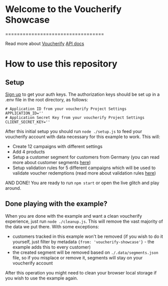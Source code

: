 # Welcome to the Voucherify Showcase
==================================

Read more about [Voucherify](https://voucherify.io) 
[API docs](https://docs.voucherify.io)

# How to use this repository

## Setup

[Sign up](http://app.voucherify.io/#/signup?plan=standard) to get your auth keys. The authorization keys should be set up in a .env file in the root directory, as follows:

```
# Application ID from your voucherify Project Settings
APPLICATION_ID=''
# Application Secret Key from your voucherify Project Settings
CLIENT_SECRET_KEY=''
```

After this initial setup you should run `node ./setup.js` to feed your voucherify account with data necessary for this example to work.
This will:
- Create 12 campaigns with different settings
- Add 4 products
- Setup a customer segment for customers from Germany (you can read more about customer segments [here](https://docs.voucherify.io/docs/customer-segments))
- Setup validation rules for 5 different campaigns which will be used to validate voucher redemptions (read more about validation rules [here](https://docs.voucherify.io/docs/validation-rules))

AND DONE! You are ready to run `npm start` or open the live glitch and play around.

## Done playing with the example?

When you are done with the example and want a clean voucherify experience, just run `node ./cleanup.js`. This will remove the vast majority of the data we put there. With some exceptions:
- customers tracked in this example won't be removed (if you wish to do it yourself, just filter by metadata `{from: 'voucherify-showcase'}` - the example adds this to every customer)
- the created segment will be removed based on `./.data/segments.json` file, so if you misplace or remove it, segments will stay on your voucherify account

After this operation you might need to clean your browser local storage if you wish to use the example again.
